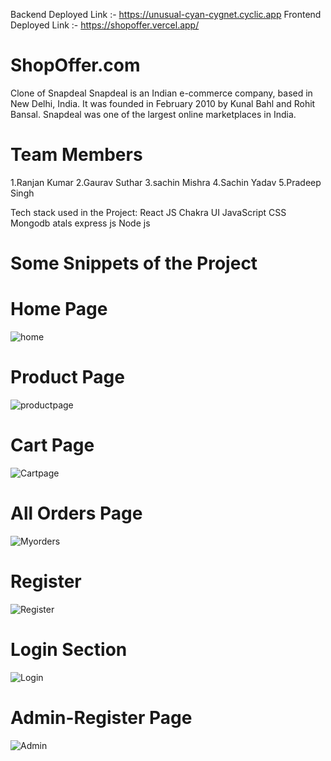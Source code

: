 

Backend Deployed Link :- https://unusual-cyan-cygnet.cyclic.app
Frontend Deployed Link :- https://shopoffer.vercel.app/


# ShopOffer.com
Clone of Snapdeal
Snapdeal is an Indian e-commerce company, based in New Delhi, India. It was founded in February 2010 by Kunal Bahl and Rohit Bansal. Snapdeal was one of the largest online marketplaces in India.


# Team Members
1.Ranjan Kumar
2.Gaurav Suthar
3.sachin Mishra
4.Sachin Yadav
5.Pradeep Singh

Tech stack used in the Project:
React JS
Chakra UI
JavaScript
CSS
Mongodb atals
express js
Node js



# Some Snippets of the Project

# Home Page
![home](https://user-images.githubusercontent.com/107936455/221484768-f6980371-1a42-4a9a-8f4c-55cdcb09d9eb.png)

# Product Page
![productpage](https://user-images.githubusercontent.com/107936455/221486230-d2975d4b-b1b4-4083-acf2-aed5abde78e3.png)


# Cart Page
![Cartpage](https://user-images.githubusercontent.com/107936455/221485073-a43f8109-65c2-4b2a-891c-8f376997c1a6.png)

# All Orders Page
![Myorders](https://user-images.githubusercontent.com/107936455/221485151-3e2a38ef-9b5e-4940-8584-f32f2e6fe980.png)

# Register 
![Register](https://user-images.githubusercontent.com/107936455/221486144-8eb3c13e-1075-4cbb-ac5e-a90aca8dd6d7.png)


# Login Section
![Login](https://user-images.githubusercontent.com/107936455/221484904-47a712fc-e7bb-4938-b11a-38d2af23137d.png)

# Admin-Register Page
![Admin](https://user-images.githubusercontent.com/107936455/221484995-fafd3685-da39-449f-9416-8a5eb872957a.png)



